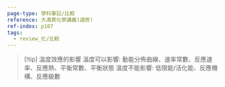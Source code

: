 ```yaml
---
page-type: 學科筆記/比較
reference: 大滿貫化學講義(選修)
ref-index: p107
tags:
  - review_化/比較
---
```

 > [!tip] 溫度效應的影響
> 溫度可以影響: 動能分佈曲線、速率常數、反應速率、反應熱、平衡常數、平衡狀態
> 溫度不能影響: 低限能/活化能、反應機構、反應級數
